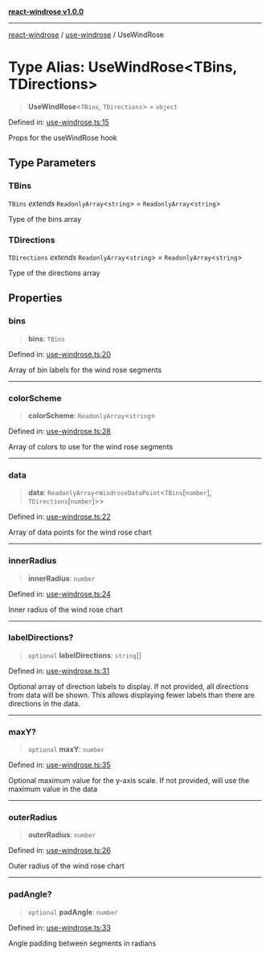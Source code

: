 [**react-windrose v1.0.0**](../../README.md)

***

[react-windrose](../../README.md) / [use-windrose](../README.md) / UseWindRose

# Type Alias: UseWindRose\<TBins, TDirections\>

> **UseWindRose**\<`TBins`, `TDirections`\> = `object`

Defined in: [use-windrose.ts:15](https://github.com/JulesBlm/react-windrose/blob/4c90b4c4e20ea2808adde010911e8780345b3f2c/src/use-windrose.ts#L15)

Props for the useWindRose hook

## Type Parameters

### TBins

`TBins` *extends* `ReadonlyArray`\<`string`\> = `ReadonlyArray`\<`string`\>

Type of the bins array

### TDirections

`TDirections` *extends* `ReadonlyArray`\<`string`\> = `ReadonlyArray`\<`string`\>

Type of the directions array

## Properties

### bins

> **bins**: `TBins`

Defined in: [use-windrose.ts:20](https://github.com/JulesBlm/react-windrose/blob/4c90b4c4e20ea2808adde010911e8780345b3f2c/src/use-windrose.ts#L20)

Array of bin labels for the wind rose segments

***

### colorScheme

> **colorScheme**: `ReadonlyArray`\<`string`\>

Defined in: [use-windrose.ts:28](https://github.com/JulesBlm/react-windrose/blob/4c90b4c4e20ea2808adde010911e8780345b3f2c/src/use-windrose.ts#L28)

Array of colors to use for the wind rose segments

***

### data

> **data**: `ReadonlyArray`\<`WindroseDataPoint`\<`TBins`\[`number`\], `TDirections`\[`number`\]\>\>

Defined in: [use-windrose.ts:22](https://github.com/JulesBlm/react-windrose/blob/4c90b4c4e20ea2808adde010911e8780345b3f2c/src/use-windrose.ts#L22)

Array of data points for the wind rose chart

***

### innerRadius

> **innerRadius**: `number`

Defined in: [use-windrose.ts:24](https://github.com/JulesBlm/react-windrose/blob/4c90b4c4e20ea2808adde010911e8780345b3f2c/src/use-windrose.ts#L24)

Inner radius of the wind rose chart

***

### labelDirections?

> `optional` **labelDirections**: `string`[]

Defined in: [use-windrose.ts:31](https://github.com/JulesBlm/react-windrose/blob/4c90b4c4e20ea2808adde010911e8780345b3f2c/src/use-windrose.ts#L31)

Optional array of direction labels to display. If not provided, all directions from data will be shown.
This allows displaying fewer labels than there are directions in the data.

***

### maxY?

> `optional` **maxY**: `number`

Defined in: [use-windrose.ts:35](https://github.com/JulesBlm/react-windrose/blob/4c90b4c4e20ea2808adde010911e8780345b3f2c/src/use-windrose.ts#L35)

Optional maximum value for the y-axis scale. If not provided, will use the maximum value in the data

***

### outerRadius

> **outerRadius**: `number`

Defined in: [use-windrose.ts:26](https://github.com/JulesBlm/react-windrose/blob/4c90b4c4e20ea2808adde010911e8780345b3f2c/src/use-windrose.ts#L26)

Outer radius of the wind rose chart

***

### padAngle?

> `optional` **padAngle**: `number`

Defined in: [use-windrose.ts:33](https://github.com/JulesBlm/react-windrose/blob/4c90b4c4e20ea2808adde010911e8780345b3f2c/src/use-windrose.ts#L33)

Angle padding between segments in radians

